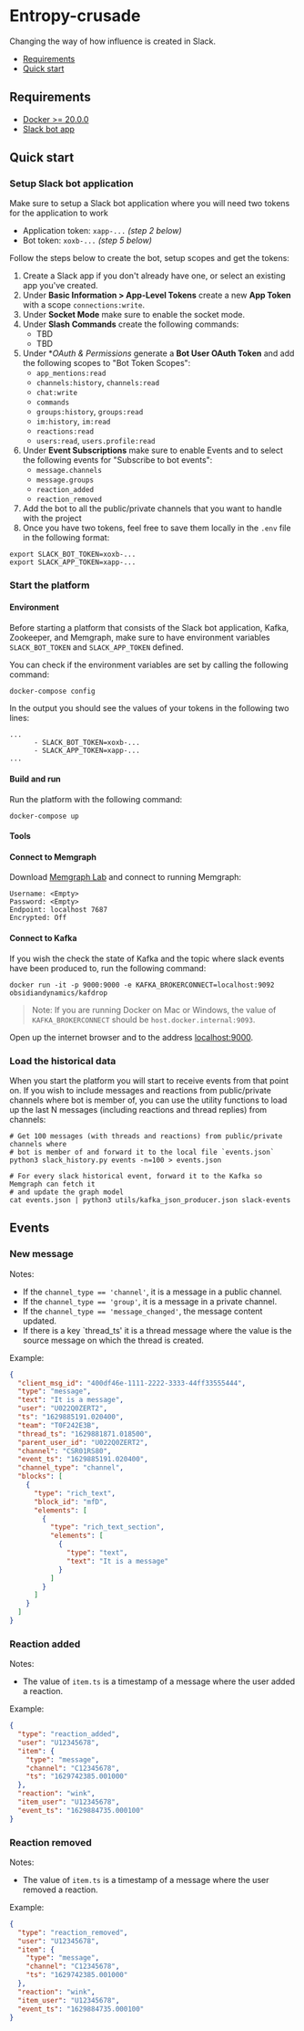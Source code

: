 # Entropy-crusade

Changing the way of how influence is created in Slack.

* [Requirements](#requirements)
* [Quick start](#quick-start)

## Requirements

* [Docker >= 20.0.0](https://docs.docker.com/get-docker/)
* [Slack bot app](https://slack.com/intl/en-hr/help/articles/115005265703-Create-a-bot-for-your-workspace)

## Quick start

### Setup Slack bot application

Make sure to setup a Slack bot application where you will need 
two tokens for the application to work

* Application token: `xapp-...` _(step 2 below)_
* Bot token: `xoxb-...` _(step 5 below)_

Follow the steps below to create the bot, setup scopes and get the tokens:

1. Create a Slack app if you don't already have one, or select 
   an existing app you've created.
2. Under **Basic Information > App-Level Tokens** create a new **App Token**
   with a scope `connections:write`.
3. Under **Socket Mode** make sure to enable the socket mode.
4. Under **Slash Commands** create the following commands:
    * TBD
    * TBD
5. Under **OAuth & Permissions* generate a **Bot User OAuth Token** and add the
   following scopes to "Bot Token Scopes":
    * `app_mentions:read`
    * `channels:history`, `channels:read`
    * `chat:write`
    * `commands`
    * `groups:history`, `groups:read`
    * `im:history`, `im:read`
    * `reactions:read`
    * `users:read`, `users.profile:read`
6. Under **Event Subscriptions** make sure to enable Events and to select the
   following events for "Subscribe to bot events":
   * `message.channels`
   * `message.groups`
   * `reaction_added`
   * `reaction_removed`
7. Add the bot to all the public/private channels that you want to handle with
   the project
8. Once you have two tokens, feel free to save them locally in the `.env` file
   in the following format:
   
```
export SLACK_BOT_TOKEN=xoxb-...
export SLACK_APP_TOKEN=xapp-...
```

### Start the platform

#### Environment

Before starting a platform that consists of the Slack bot application, Kafka,
Zookeeper, and Memgraph, make sure to have environment variables `SLACK_BOT_TOKEN`
and `SLACK_APP_TOKEN` defined.

You can check if the environment variables are set by calling the following command:

```bash
docker-compose config
```

In the output you should see the values of your tokens in the following two lines:

```
...
      - SLACK_BOT_TOKEN=xoxb-...
      - SLACK_APP_TOKEN=xapp-...
...
```

#### Build and run

Run the platform with the following command:

```
docker-compose up
```

#### Tools

#### Connect to Memgraph

Download [Memgraph Lab](https://memgraph.com/download) and connect to running Memgraph:

```
Username: <Empty>
Password: <Empty>
Endpoint: localhost 7687
Encrypted: Off
``` 

#### Connect to Kafka

If you wish the check the state of Kafka and the topic where slack events have been
produced to, run the following command:

```
docker run -it -p 9000:9000 -e KAFKA_BROKERCONNECT=localhost:9092 obsidiandynamics/kafdrop
```

> Note: If you are running Docker on Mac or Windows, the value of `KAFKA_BROKERCONNECT`
> should be `host.docker.internal:9093`.

Open up the internet browser and to the address [localhost:9000](http://localhost:9000).


### Load the historical data

When you start the platform you will start to receive events from that point on.
If you wish to include messages and reactions from public/private channels where
bot is member of, you can use the utility functions to load up the last N messages
(including reactions and thread replies) from channels:

```
# Get 100 messages (with threads and reactions) from public/private channels where
# bot is member of and forward it to the local file `events.json`
python3 slack_history.py events -n=100 > events.json

# For every slack historical event, forward it to the Kafka so Memgraph can fetch it
# and update the graph model
cat events.json | python3 utils/kafka_json_producer.json slack-events
```

## Events

### New message

Notes:

* If the `channel_type == 'channel'`, it is a message in a public channel.
* If the `channel_type == 'group'`, it is a message in a private channel.
* If the `channel_type == 'message_changed'`, the message content updated.
* If there is a key `thread_ts' it is a thread message where the value is
  the source message on which the thread is created.

Example:

```json
{
  "client_msg_id": "400df46e-1111-2222-3333-44ff33555444",
  "type": "message",
  "text": "It is a message",
  "user": "U022Q0ZERT2",
  "ts": "1629885191.020400",
  "team": "T0F242E3B",
  "thread_ts": "1629881871.018500",
  "parent_user_id": "U022Q0ZERT2",
  "channel": "CSR01RS80",
  "event_ts": "1629885191.020400",
  "channel_type": "channel",
  "blocks": [
    {
      "type": "rich_text",
      "block_id": "mfD",
      "elements": [
        {
          "type": "rich_text_section",
          "elements": [
            {
              "type": "text",
              "text": "It is a message"
            }
          ]
        }
      ]
    }
  ]
}
```

### Reaction added

Notes:

* The value of `item.ts` is a timestamp of a message where the user
  added a reaction.

Example:

```json
{
  "type": "reaction_added",
  "user": "U12345678",
  "item": {
    "type": "message",
    "channel": "C12345678",
    "ts": "1629742385.001000"
  },
  "reaction": "wink",
  "item_user": "U12345678",
  "event_ts": "1629884735.000100"
}
```

### Reaction removed

Notes:

* The value of `item.ts` is a timestamp of a message where the user
  removed a reaction.

Example:

```json
{
  "type": "reaction_removed",
  "user": "U12345678",
  "item": {
    "type": "message",
    "channel": "C12345678",
    "ts": "1629742385.001000"
  },
  "reaction": "wink",
  "item_user": "U12345678",
  "event_ts": "1629884735.000100"
}
```
